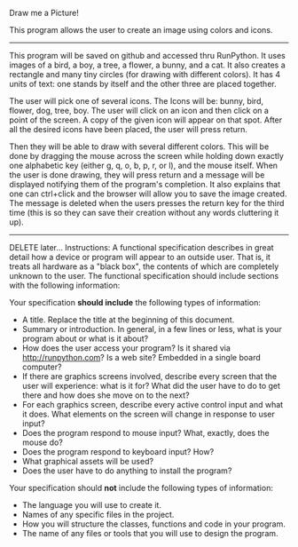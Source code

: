 Draw me a Picture!

This program allows the user to create an image using colors and icons.
______________________________________________________________________________
This program will be saved on github and accessed thru RunPython.
It uses images of a bird, a boy, a tree, a flower, a bunny, and a cat. It also creates a rectangle and many tiny circles (for drawing with different colors). It has 4 units of text: one stands by itself and the other three are placed together.

The user will pick one of several icons. The Icons will be: bunny, bird, flower, dog, tree, boy.
The user will click on an icon and then click on a point of the screen. A copy of the given icon will appear on that spot. After all the desired icons have been placed, the user will press return.

Then they will be able to draw with several different colors. This will be done by dragging the mouse across the screen while holding down exactly one alphabetic key (either g, q, o, b, p, r, or l), and the mouse itself.
When the user is done drawing, they will press return and a message will be displayed notifying them of the program's completion. It also explains that one can ctrl+click and the browser will allow you to save the image created.
The message is deleted when the users presses the return key for the third time (this is so they can save their creation without any words cluttering it up).

_________________________________________________________________________________
DELETE later...
Instructions:
A functional specification describes in great detail how a device or program will appear to an
outside user. That is, it treats all hardware as a "black box", the contents of which are completely
unknown to the user. The functional specification should include sections with the following information:

Your specification **should include** the following types of information:

* A title. Replace the title at the beginning of this document.
* Summary or introduction. In general, in a few lines or less, what is your program about or what is it about?
* How does the user access your program? Is it shared via http://runpython.com? Is a web site? Embedded in 
  a single board computer? 
* If there are graphics screens involved, describe every screen that the user will experience: what is it for? 
  What did the user have to do to get there and how does she move on to the next?
* For each graphics screen, describe every active control input and what it does. What elements on the screen will
  change in response to user input?
* Does the program respond to mouse input? What, exactly, does the mouse do?
* Does the program respond to keyboard input? How?
* What graphical assets will be used?
* Does the user have to do anything to install the program?

Your specification should **not** include the following types of information:

* The language you will use to create it.
* Names of any specific files in the project.
* How you will structure the classes, functions and code in your program.
* The name of any files or tools that you will use to design the program.
